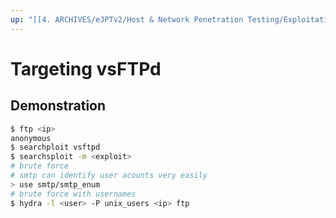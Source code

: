 ```yaml
---
up: "[[4. ARCHIVES/eJPTv2/Host & Network Penetration Testing/Exploitation/Linux Exploitation/Linux Exploitation]]"
---
```


# Targeting vsFTPd

## Demonstration

```bash
$ ftp <ip>
anonymous
$ searchploit vsftpd
$ searchsploit -m <exploit>
# brute force
# smtp can identify user acounts very easily
> use smtp/smtp_enum
# brute force with usernames
$ hydra -l <user> -P unix_users <ip> ftp
```
